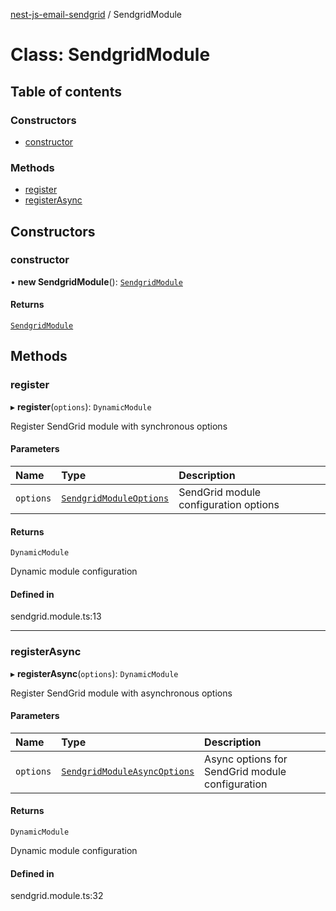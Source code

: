 [nest-js-email-sendgrid](../README.md) / SendgridModule

# Class: SendgridModule

## Table of contents

### Constructors

- [constructor](SendgridModule.md#constructor)

### Methods

- [register](SendgridModule.md#register)
- [registerAsync](SendgridModule.md#registerasync)

## Constructors

### constructor

• **new SendgridModule**(): [`SendgridModule`](SendgridModule.md)

#### Returns

[`SendgridModule`](SendgridModule.md)

## Methods

### register

▸ **register**(`options`): `DynamicModule`

Register SendGrid module with synchronous options

#### Parameters

| Name      | Type                                                              | Description                           |
| :-------- | :---------------------------------------------------------------- | :------------------------------------ |
| `options` | [`SendgridModuleOptions`](../interfaces/SendgridModuleOptions.md) | SendGrid module configuration options |

#### Returns

`DynamicModule`

Dynamic module configuration

#### Defined in

sendgrid.module.ts:13

---

### registerAsync

▸ **registerAsync**(`options`): `DynamicModule`

Register SendGrid module with asynchronous options

#### Parameters

| Name      | Type                                                                        | Description                                     |
| :-------- | :-------------------------------------------------------------------------- | :---------------------------------------------- |
| `options` | [`SendgridModuleAsyncOptions`](../interfaces/SendgridModuleAsyncOptions.md) | Async options for SendGrid module configuration |

#### Returns

`DynamicModule`

Dynamic module configuration

#### Defined in

sendgrid.module.ts:32
